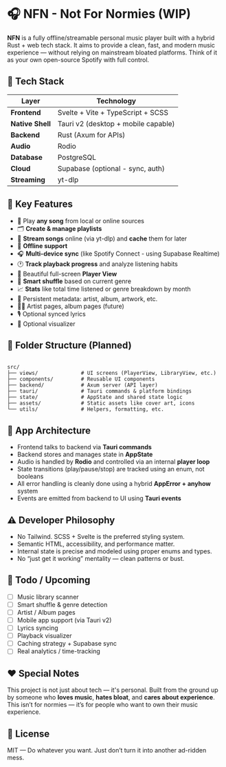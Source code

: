 # 🎧 NFN - Not For Normies (WIP)

**NFN** is a fully offline/streamable personal music player built with a hybrid Rust + web tech stack. It aims to provide a clean, fast, and modern music experience — without relying on mainstream bloated platforms. Think of it as your own open-source Spotify with full control.

## 🚀 Tech Stack

| Layer          | Technology                         |
|----------------|-------------------------------------|
| **Frontend**   | Svelte + Vite + TypeScript + SCSS  |
| **Native Shell** | Tauri v2 (desktop + mobile capable) |
| **Backend**    | Rust (Axum for APIs)               |
| **Audio**      | Rodio                              |
| **Database**   | PostgreSQL                         |
| **Cloud**      | Supabase (optional - sync, auth)   |
| **Streaming**  | yt-dlp                             |

## 🔑 Key Features

- 🎵 Play **any song** from local or online sources
- 🗂️ **Create & manage playlists**
- 📶 **Stream songs** online (via yt-dlp) and **cache** them for later
- 🔁 **Offline support**
- 🎧 **Multi-device sync** (like Spotify Connect - using Supabase Realtime)
- 🕐 **Track playback progress** and analyze listening habits
- 🎨 Beautiful full-screen **Player View**
- 🔀 **Smart shuffle** based on current genre
- 📈 **Stats** like total time listened or genre breakdown by month
- 💾 Persistent metadata: artist, album, artwork, etc.
- 🧑‍🎤 Artist pages, album pages (future)
- 🎙️ Optional synced lyrics
- 🌈 Optional visualizer

## 📂 Folder Structure (Planned)

```

src/
├── views/              # UI screens (PlayerView, LibraryView, etc.)
├── components/         # Reusable UI components
├── backend/            # Axum server (API layer)
├── tauri/              # Tauri commands & platform bindings
├── state/              # AppState and shared state logic
├── assets/             # Static assets like cover art, icons
└── utils/              # Helpers, formatting, etc.

```

## 🧠 App Architecture

- Frontend talks to backend via **Tauri commands**
- Backend stores and manages state in **AppState**
- Audio is handled by **Rodio** and controlled via an internal **player loop**
- State transitions (play/pause/stop) are tracked using an enum, not booleans
- All error handling is cleanly done using a hybrid **AppError + anyhow** system
- Events are emitted from backend to UI using **Tauri events**

## ⚠️ Developer Philosophy

- No Tailwind. SCSS + Svelte is the preferred styling system.
- Semantic HTML, accessibility, and performance matter.
- Internal state is precise and modeled using proper enums and types.
- No “just get it working” mentality — clean patterns or bust.

## 🧪 Todo / Upcoming

* [ ] Music library scanner
* [ ] Smart shuffle & genre detection
* [ ] Artist / Album pages
* [ ] Mobile app support (via Tauri v2)
* [ ] Lyrics syncing
* [ ] Playback visualizer
* [ ] Caching strategy + Supabase sync
* [ ] Real analytics / time-tracking

## ❤️ Special Notes

This project is not just about tech — it's personal.
Built from the ground up by someone who **loves music**, **hates bloat**, and **cares about experience**.
This isn’t for normies — it’s for people who want to own their music experience.

## 📜 License

MIT — Do whatever you want.
Just don’t turn it into another ad-ridden mess.

